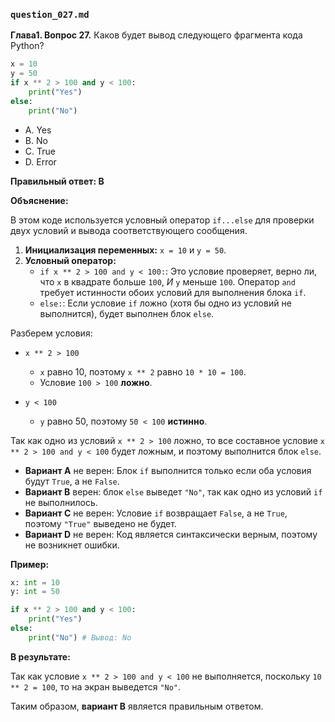 ### `question_027.md`

**Глава1. Вопрос 27.** Каков будет вывод следующего фрагмента кода Python?

```python
x = 10
y = 50
if x ** 2 > 100 and y < 100:
    print("Yes")
else:
    print("No")
```

- A. Yes
- B. No
- C. True
- D. Error

**Правильный ответ: B**

**Объяснение:**

В этом коде используется условный оператор `if...else` для проверки двух условий и вывода соответствующего сообщения.

1.  **Инициализация переменных:** `x = 10` и `y = 50`.
2.  **Условный оператор:**
    *   `if x ** 2 > 100 and y < 100:`: Это условие проверяет, верно ли, что `x` в квадрате больше `100`, *И* `y` меньше `100`. Оператор `and` требует истинности обоих условий для выполнения блока `if`.
    *   `else:`: Если условие `if` ложно (хотя бы одно из условий не выполнится), будет выполнен блок `else`.

Разберем условия:
* `x ** 2 > 100`
  *   `x` равно 10, поэтому `x ** 2` равно `10 * 10 = 100`.
  *   Условие `100 > 100` **ложно**.

* `y < 100`
  * `y` равно 50, поэтому `50 < 100` **истинно**.

Так как одно из условий `x ** 2 > 100` ложно, то все составное условие  `x ** 2 > 100 and y < 100`  будет ложным, и поэтому выполнится блок `else`.

*   **Вариант A** не верен: Блок `if` выполнится только если оба условия будут `True`, а не `False`.
*   **Вариант B** верен: блок `else` выведет `"No"`, так как одно из условий `if` не выполнилось.
*   **Вариант C** не верен: Условие `if` возвращает `False`, а не `True`, поэтому `"True"` выведено не будет.
*   **Вариант D** не верен: Код является синтаксически верным, поэтому не возникнет ошибки.

**Пример:**

```python
x: int = 10
y: int = 50

if x ** 2 > 100 and y < 100:
    print("Yes")
else:
    print("No") # Вывод: No
```

**В результате:**

Так как условие `x ** 2 > 100 and y < 100` не выполняется, поскольку `10 ** 2 = 100`, то на экран выведется `"No"`.

Таким образом, **вариант B** является правильным ответом.
